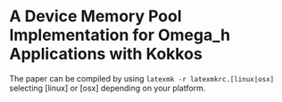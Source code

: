 # A Device Memory Pool Implementation for Omega\_h Applications with Kokkos

The paper can be compiled by using `latexmk -r latexmkrc.[linux|osx]` selecting [linux] or [osx] depending on your platform.
